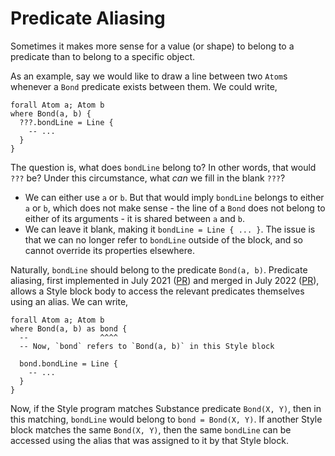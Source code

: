 <script setup>
import BlogMeta from "../../../../src/components/BlogMeta.vue";
</script>

# Predicate Aliasing

<BlogMeta github="liangyiliang" date="2023-03-17" />

Sometimes it makes more sense for a value (or shape) to belong to a predicate than to belong to a specific object.

As an example, say we would like to draw a line between two `Atom`s whenever a `Bond` predicate exists between them. We could write,

```
forall Atom a; Atom b
where Bond(a, b) {
  ???.bondLine = Line {
    -- ...
  }
}
```

The question is, what does `bondLine` belong to? In other words, that would `???` be? Under this circumstance, what _can_ we fill in the blank `???`?

- We can either use `a` or `b`. But that would imply `bondLine` belongs to either `a` or `b`, which does not make sense - the line of a `Bond` does not belong to either of its arguments - it is shared between `a` and `b`.
- We can leave it blank, making it `bondLine = Line { ... }`. The issue is that we can no longer refer to `bondLine` outside of the block, and so cannot override its properties elsewhere.

Naturally, `bondLine` should belong to the predicate `Bond(a, b)`. Predicate aliasing, first implemented in July 2021 ([PR](https://github.com/penrose/penrose/pull/623)) and merged in July 2022 ([PR](https://github.com/penrose/penrose/pull/1066)), allows a Style block body to access the relevant predicates themselves using an alias. We can write,

```
forall Atom a; Atom b
where Bond(a, b) as bond {
  --                ^^^^
  -- Now, `bond` refers to `Bond(a, b)` in this Style block

  bond.bondLine = Line {
    -- ...
  }
}
```

Now, if the Style program matches Substance predicate `Bond(X, Y)`, then in this matching, `bondLine` would belong to `bond = Bond(X, Y)`. If another Style block matches the same `Bond(X, Y)`, then the same `bondLine` can be accessed using the alias that was assigned to it by that Style block.
